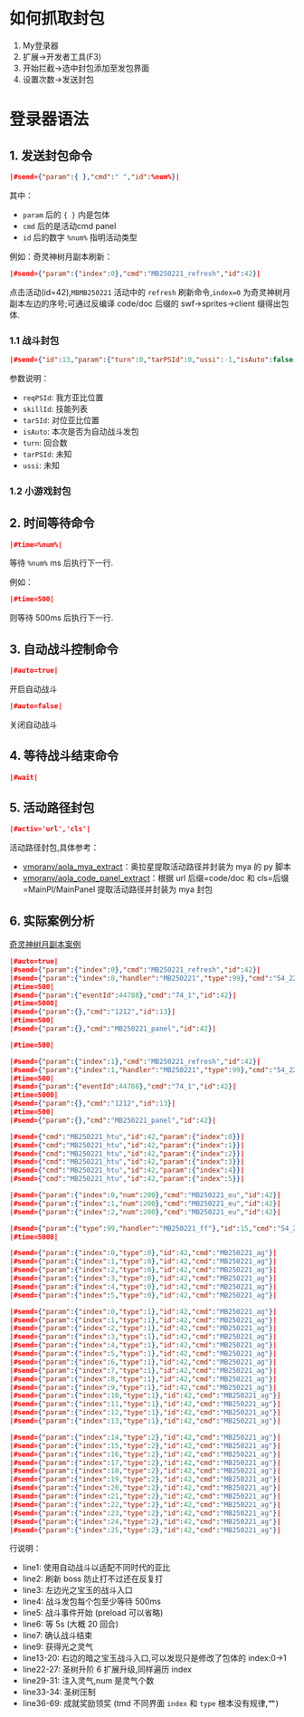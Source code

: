 # 如何抓取封包

1. My登录器
2. 扩展->开发者工具(F3)
3. 开始拦截->选中封包添加至发包界面
4. 设置次数->发送封包

# 登录器语法

## 1. 发送封包命令

```json
|#send={"param":{ },"cmd":" ","id":%num%}|
```

其中：

- `param` 后的 `{ }` 内是包体
- `cmd` 后的是活动cmd panel
- `id` 后的数字 `%num%` 指明活动类型

例如：奇灵神树月副本刷新：

```json
|#send={"param":{"index":0},"cmd":"MB250221_refresh","id":42}|
```

点击活动(id=42),`MBMB250221` 活动中的 `refresh` 刷新命令,`index=0` 为奇灵神树月副本左边的序号;可通过反编译 code/doc 后缀的 swf->sprites->client 缀得出包体.

### 1.1 战斗封包

```json
|#send={"id":13,"param":{"turn":0,"tarPSId":0,"ussi":-1,"isAuto":false,"skillId":350040,"tarSId":11,"reqPSId":0},"cmd":"1401"}|
```

参数说明：

- `reqPSId`: 我方亚比位置
- `skillId`: 技能列表
- `tarSId`: 对位亚比位置
- `isAuto`: 本次是否为自动战斗发包
- `turn`: 回合数
- `tarPSId`: 未知
- `ussi`: 未知

### 1.2 小游戏封包

## 2. 时间等待命令

```json
|#time=%num%|
```

等待 `%num%` ms 后执行下一行.

例如：

```json
|#time=500|
```

则等待 500ms 后执行下一行.

## 3. 自动战斗控制命令

```json
|#auto=true|
```

开启自动战斗

```json
|#auto=false|
```

关闭自动战斗

## 4. 等待战斗结束命令

```json
|#wait|
```

## 5. 活动路径封包

```json
|#activ='url','cls'|
```

活动路径封包,具体参考：

- [vmoranv/aola_mya_extract](https://github.com/vmoranv/aola_mya_extract)：奥拉星提取活动路径并封装为 mya 的 py 脚本
- [vmoranv/aola_code_panel_extract](https://github.com/vmoranv/aola_code_panel_extract)：根据 url 后缀=code/doc 和 cls=后缀=MainPl/MainPanel 提取活动路径并封装为 mya 封包

## 6. 实际案例分析

[奇灵神树月副本案例](<https://github.com/vmoranv/aolamya/blob/master/%E5%A5%87%E7%81%B5%E7%A5%9E%E6%A0%91/%E5%A5%87%E7%81%B5%E7%A5%9E%E6%A0%91%E6%9C%88%E5%89%AF%E6%9C%AC(%E7%99%BE%E7%94%B0%E5%BC%B1%E6%99%BA%E7%A8%8B%E5%BA%8F%E7%8C%BFindex%E5%92%8Ctype%E6%95%B0%E5%AD%97%E9%83%BD%E4%B8%8D%E4%BC%9A%E5%A1%AB%E8%8D%89%2C%E8%87%B3%E5%B0%911500%E4%B8%AA%E5%8C%85%E5%85%B3%E6%88%98%E6%96%97%E5%8A%A8%E7%94%BB).mya>)

```json
|#auto=true|
|#send={"param":{"index":0},"cmd":"MB250221_refresh","id":42}|
|#send={"param":{"index":0,"handler":"MB250221","type":99},"cmd":"54_22","id":15}|
|#time=500|
|#send={"param":{"eventId":44788},"cmd":"74_1","id":42}|
|#time=5000|
|#send={"param":{},"cmd":"1212","id":13}|
|#time=500|
|#send={"param":{},"cmd":"MB250221_panel","id":42}|

|#time=500|

|#send={"param":{"index":1},"cmd":"MB250221_refresh","id":42}|
|#send={"param":{"index":1,"handler":"MB250221","type":99},"cmd":"54_22","id":15}|
|#time=500|
|#send={"param":{"eventId":44788},"cmd":"74_1","id":42}|
|#time=5000|
|#send={"param":{},"cmd":"1212","id":13}|
|#time=500|
|#send={"param":{},"cmd":"MB250221_panel","id":42}|

|#send={"cmd":"MB250221_htu","id":42,"param":{"index":0}}|
|#send={"cmd":"MB250221_htu","id":42,"param":{"index":1}}|
|#send={"cmd":"MB250221_htu","id":42,"param":{"index":2}}|
|#send={"cmd":"MB250221_htu","id":42,"param":{"index":3}}|
|#send={"cmd":"MB250221_htu","id":42,"param":{"index":4}}|
|#send={"cmd":"MB250221_htu","id":42,"param":{"index":5}}|

|#send={"param":{"index":0,"num":200},"cmd":"MB250221_eu","id":42}|
|#send={"param":{"index":1,"num":200},"cmd":"MB250221_eu","id":42}|
|#send={"param":{"index":2,"num":200},"cmd":"MB250221_eu","id":42}|

|#send={"param":{"type":99,"handler":"MB250221_ff"},"id":15,"cmd":"54_22"}|
|#time=5000|

|#send={"param":{"index":0,"type":0},"id":42,"cmd":"MB250221_ag"}|
|#send={"param":{"index":1,"type":0},"id":42,"cmd":"MB250221_ag"}|
|#send={"param":{"index":2,"type":0},"id":42,"cmd":"MB250221_ag"}|
|#send={"param":{"index":3,"type":0},"id":42,"cmd":"MB250221_ag"}|
|#send={"param":{"index":4,"type":0},"id":42,"cmd":"MB250221_ag"}|
|#send={"param":{"index":5,"type":0},"id":42,"cmd":"MB250221_ag"}|

|#send={"param":{"index":0,"type":1},"id":42,"cmd":"MB250221_ag"}|
|#send={"param":{"index":1,"type":1},"id":42,"cmd":"MB250221_ag"}|
|#send={"param":{"index":2,"type":1},"id":42,"cmd":"MB250221_ag"}|
|#send={"param":{"index":3,"type":1},"id":42,"cmd":"MB250221_ag"}|
|#send={"param":{"index":4,"type":1},"id":42,"cmd":"MB250221_ag"}|
|#send={"param":{"index":5,"type":1},"id":42,"cmd":"MB250221_ag"}|
|#send={"param":{"index":6,"type":1},"id":42,"cmd":"MB250221_ag"}|
|#send={"param":{"index":7,"type":1},"id":42,"cmd":"MB250221_ag"}|
|#send={"param":{"index":8,"type":1},"id":42,"cmd":"MB250221_ag"}|
|#send={"param":{"index":9,"type":1},"id":42,"cmd":"MB250221_ag"}|
|#send={"param":{"index":10,"type":1},"id":42,"cmd":"MB250221_ag"}|
|#send={"param":{"index":11,"type":1},"id":42,"cmd":"MB250221_ag"}|
|#send={"param":{"index":12,"type":1},"id":42,"cmd":"MB250221_ag"}|
|#send={"param":{"index":13,"type":1},"id":42,"cmd":"MB250221_ag"}|

|#send={"param":{"index":14,"type":2},"id":42,"cmd":"MB250221_ag"}|
|#send={"param":{"index":15,"type":2},"id":42,"cmd":"MB250221_ag"}|
|#send={"param":{"index":16,"type":2},"id":42,"cmd":"MB250221_ag"}|
|#send={"param":{"index":17,"type":2},"id":42,"cmd":"MB250221_ag"}|
|#send={"param":{"index":18,"type":2},"id":42,"cmd":"MB250221_ag"}|
|#send={"param":{"index":19,"type":2},"id":42,"cmd":"MB250221_ag"}|
|#send={"param":{"index":20,"type":2},"id":42,"cmd":"MB250221_ag"}|
|#send={"param":{"index":21,"type":2},"id":42,"cmd":"MB250221_ag"}|
|#send={"param":{"index":22,"type":2},"id":42,"cmd":"MB250221_ag"}|
|#send={"param":{"index":23,"type":2},"id":42,"cmd":"MB250221_ag"}|
|#send={"param":{"index":24,"type":2},"id":42,"cmd":"MB250221_ag"}|
|#send={"param":{"index":25,"type":2},"id":42,"cmd":"MB250221_ag"}|
```

行说明：

- line1: 使用自动战斗以适配不同时代的亚比
- line2: 刷新 boss 防止打不过还在反复打
- line3: 左边光之宝玉的战斗入口
- line4: 战斗发包每个包至少等待 500ms
- line5: 战斗事件开始 (preload 可以省略)
- line6: 等 5s (大概 20 回合)
- line7: 确认战斗结束
- line9: 获得光之灵气
- line13-20: 右边的暗之宝玉战斗入口,可以发现只是修改了包体的 index:0->1
- line22-27: 圣树升阶 6 扩展升级,同样遍历 index
- line29-31: 注入灵气,num 是灵气个数
- line33-34: 圣树压制
- line36-69: 成就奖励领奖 (tmd 不同界面 `index` 和 `type` 根本没有规律,艹)
